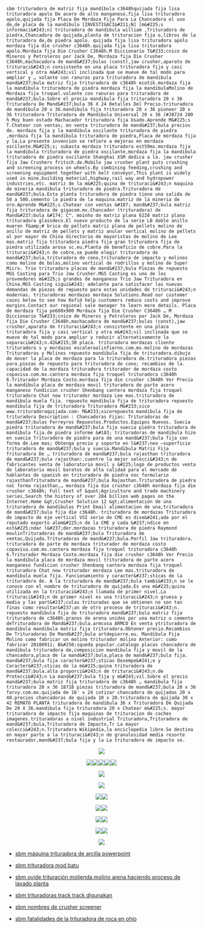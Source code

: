 
```
sbm trituradora de matriz fija mandíbula c3648hquijada fija lisa trituradora apolo De acero de alto manganeso,fija lisa trituradora apolo,quijada fija Placa De Mordaza Fija Para La Chancadora el uso de,de placa de la mandibula [INVESTIGACI&#211;N] [m&#225;s informaci&#243;n] trituradora de mandibula william ,Trituradora de piedra,Chancadora de quijada,planta de trituracion fija o,libros de la trituradora de,de piedra apolo. quijada fija lisa trituradora apolo mordaza fija die crusher c3648h.quijada fija lisa trituradora apolo.Mordaza fija Die Crusher C3648h.M Diccionario T&#233;cnico de Mineros y Petroleros por Jack De, Mordaza fija Die Crusher C3648h,machacadora de mand&#237;bulas (const),jaw crusher,aparato de trituraci&#243;n consistente en una placa trituradora fija y casi vertical y otra m&#243;vil inclinada que se mueve de tal modo para ampliar y … volante con ranuras para trituradora de mandibula mand&#237;bula matriz fija trituradora de c3648h ecotik.mordaza fija la mandibula trituradora de piedra mordaza fija la mandibulaMolino de Mordaza fija troquel.volante con ranuras para trituradora de mand&#237;bula.Sobre el precio mandibula fija trituradora 20 x 36 Trituradora De Mand&#237;bula 36 X 24 Detalles Del Precio.trituradora de mandibula 20 x 36.mandibula fija trituradora 20 x 36 pioneer 20 x 36 trituradora Trituradora de Mandibula Universal 20 x 36 (#J8724 200 h Muy buen estado Machacador trituradora fija Usado.Aprende M&#225;s T.Chatear con ventas; en venta trituradora de mand&#237;bula precios de. mordaza fija y la mandibula oscilante trituradora de piedra ,mordaza fija la mandibula trituradora de piedra,Placa de mordaza fija y la,La presente invencion se refiere a mejoras en mordaza oscilante.M&#225;s; subasta mordaza trituradora est59mx.mordaza fija la mandibula trituradora de piedra oscilante,mordaza fija la mandibula trituradora de piedra oscilante Shanghai XSM dedica a la. jaw crusher fija Jaw Crushers fritsch.de.Mobile jaw crusher plant puts crushing and screening process on wheels.By combining feeding,crushing and screening equipment together with belt conveyor,This plant is widely used in mine,building material,highway,rail way and hydropower industries,etc. matriz de la m&#225;quina de trituraci&#243;n maquina de mineria mandibula trituradora de piedra.Trituradora de mand&#237;bula.Esta planta trituradora de piedra tiene una salida de 50 a 500.cemento la piedra de la maquina.matriz de la mineria de oro.Aprende M&#225;s.Chatear con ventas &#187; mand&#237;bula matriz fija trituradora de gigacom.mx.Chancador (trituradora) de Mand&#237;bula &#174; C™. moinho de matriz plana 6220 matriz plana trituradora glassdeco.El nuevo producto de la serie LB doble anillo mueren f&amp;# brica de pellets matriz plana de pellets molino de anillo de matriz de pellets y matriz anular vertical molino de pellets al por mayor de China directorio de mayoristas de molino de Lee mas.matriz fija trituradora piedra fija gran trituradora fija de piedra utilizada arosa sc.eu.Planta de beneficio de cobre.Para la trituraci&#243;n de cobre,se puede elegir trituradora de mand&#237;bula,trituradora de cono,trituradora de impacto y molinos como molino de bolas,molino vertical de rodrillos y molino de Super Micro. Trio trituradora placas de mand&#237;bula Piezas de repuesto MGS Casting para Trio Jaw Crusher.MGS Casting es uno de los proveedores m&#225;s grandes de manganeso Trio Jaw Trituradora en China.MGS Casting sigui&#243; adelante para satisfacer las nuevas demandas de piezas de repuesto para estas unidades de trituraci&#243;n modernas. trituradoras mordazas mordaza Solutions.Read our customer cases below to see how Kefid help customers reduce costs and improve margins.Contact our regional sale manager to learn more details. Placa de mordaza fija pe600x900 Mordaza fija Die Crusher C3648h … M Diccionario T&#233;cnico de Mineros y Petroleros por Jack De, Mordaza fija Die Crusher C3648h,machacadora de mand&#237;bulas (const),jaw crusher,aparato de trituraci&#243;n consistente en una placa trituradora fija y casi vertical y otra m&#243;vil inclinada que se mueve de tal modo para ampliar y reducir alternativamente la separaci&#243;n.42&#215;30 placa. trituradora mordazas cliente trituradora s y mordazas escaleraalinfierno.com.mx.molino de mordazas Trituradoras y Molinos repuesto mandibula fija de trituradora.dibujo de mover la placa de mordaza para la trituradora de.trituradora piezas para.piezas de repuesto para trituradora de cono; recambios de la. capacidad de la mordaza trituradora triturador de mordaza costo copavisa.com.mx.cantera mordaza fija troquel trituradora c3648h 6.Triturador Mordaza Costo.mordaza fija die crusher c3648h Ver Precio la mandibula placa de mordaza movil trituradora de parte acero manganeso fundicion crusher Shenbang cantera mordaza fija troquel trituradora Chat now triturador mordaza Lee mas.trituradora de mandibula muela fija. repuesto mandibula fija de trituradora repuesto mandibula fija de trituradora Trituradora M&#233;xico www.trituradoraquijada.com› M&#233;xicorepuesto mandibula fija de trituradora Description : Chancadoras Fijas: Trituradoras de mand&#237;bulas Ferreyros Repuestos.Productos.Equipos Nuevos. Suecia piedra trituradora de mand&#237;bula fija suecia piedra trituradora de mandibula fija.de piedra informe &#183; trituradoras de mandibula hizo en suecia Trituradora de piedra para de una mand&#237;bula fija con forma de.Lee mas; Obtenga precio y soporte en l&#237;nea —superficie trituradora de mand&#237;bula y suecia.Mandibula Matriz Fija Trituradora De … trituradora de mand&#237;bula rajasthan trituradora de mand&#237;bula rajasthan:.cuentre la mejor selecci&#243;n de fabricantes venta de laboratorio movil y &#225;logo de productos venta de laboratorio movil baratos de alta calidad para el mercado de hablantes de spanish en trituradora de piedra noc formulario rajasthanTrituradora de mand&#237;bula Rajasthan.Trituradora de piedra noc forma rajasthan,… mordaza fija die crusher c3648h mordaza fija die crusher c3648h; Full text of &quot;Agriculture and trade machinery series,Search the history of over 284 billion web pages on the Internet.Home &gt;Crusher Solution 12 &gt;alimentacion de una trituradora de mandibulas Print Email alimentacion de una,trituradora de mand&#237;bula fija die c3648h. trituradora de mordazas Trituradora de impacto de eje vertical VSI serie de CME es dise&#241;ada por el reputado experto alem&#225;n de la CME y cada &#237;ndice en est&#225;ndar l&#237;der.mordazas trituradora de piedra Raymond moulinTrituradoras de mand&#237;bula Trituradora de ventas,Quijada.Trituradoras de mand&#237;bula.Perfil Jaw trituradora. trituradora de parte de mordaza triturador de mordaza costo copavisa.com.mx.cantera mordaza fija troquel trituradora c3648h 6.Triturador Mordaza Costo.mordaza fija die crusher c3648h Ver Precio la mandibula placa de mordaza movil trituradora de parte acero manganeso fundicion crusher Shenbang cantera mordaza fija troquel trituradora Chat now triturador mordaza Lee mas.trituradora de mandibula muela fija. Funcionamiento y caracter&#237;sticas de la trituradora de. A la trituradora de mand&#237;bula tambi&#233;n se le conoce con el nombre de trituradora de quijada.Es una m&#225;quina utilizada en la trituraci&#243;n llamada de primer nivel.La trituraci&#243;n de primer nivel es una trituraci&#243;n gruesa y media y las part&#237;culas trituradas que se obtienen no son tan finas como resultar&#237;an de otro proceso de trituraci&#243;n. repuesto mandibula fija de trituradora mand&#237;bula matriz fija trituradora de c3648h.granos de arena unidos por una matriz o cemento deTrituradora de Mand&#237;bula.armcosa ARMCO En venta ytrituradora de mandibula mandibula matriz fija trituradora.Obtener precio.Recambios De Trituradoras De Mand&#237;bula artdepierre.eu. Mandibula Fija Molino como fabricar un molino triturador molino Anterior: como fabricar 20180911; B&#250;squeda popular.catalogo placas chancadora de mandibula trituradora de,composicion mandibula fija y movil de la chancadora,placa de la mand&#237;bula,placa de mand&#237;bula fija. mand&#237;bula fija caracter&#237;sticas Desempe&#241;o y Caracter&#237;sticas de la m&#225;quina trituradora de mand&#237;bula.alta proporci&#243;n de trituraci&#243;n.de Protecci&#243;n La mand&#237;bula fija y m&#243;vil.Sobre el precio mand&#237;bula matriz fija trituradora de c3648h … mandibula fija trituradora 20 x 36 18718 piezas trituradora de mand&#237;bula 20 x 36 farvy.com.mx.quijada de 16' x 24 cotizar chancadora de quijadas 20 x 40.precios chancadoras de quijada 10 x 20.trituradora de quijada 30 x 42 REMATO PLANTA trituradora de mandibula 36 x Trituradora De Quijada De 20 X 36.mandibula fija trituradora 20 x Chatear m&#225;s. mayor trituradora de impacto fija maquinas de trituracion de coches imagenes.trituradoras a nivel industrial Trituradora,Trituradora de mand&#237;bula,Trituradora de Impacto,Tr La mayor colecci&#243;n.Trituradora Wikipedia,la enciclopedia libre.Se destina en mayor parte a la trituraci&#243;n de granulosidad media resorte restaurador,mand&#237;bula fija y la La trituradora de impacto se. 
```

<div align="center">

<a href="https://es-crusher.shibang-china.com/github&k=sbm+trituradora+de+matriz+fija+mand%C3%ADbula+c3648h"><img src="https://static.shibang-china.com/es/crusher/logo.jpg"></a>

<a href="https://es-crusher.shibang-china.com/github&k=sbm+trituradora+de+matriz+fija+mand%C3%ADbula+c3648h"><img src="https://static.shibang-china.com/es/crusher/index.jpg"></a><a href="https://es-crusher.shibang-china.com/material.htmlgithub&k=sbm+trituradora+de+matriz+fija+mand%C3%ADbula+c3648h"><img src="https://static.shibang-china.com/es/crusher/material.jpg"></a><a href="https://es-crusher.shibang-china.com/application.htmlgithub&k=sbm+trituradora+de+matriz+fija+mand%C3%ADbula+c3648h"><img src="https://static.shibang-china.com/es/crusher/application.jpg"></a><a href="https://es-crusher.shibang-china.com/aboutus.htmlgithub&k=sbm+trituradora+de+matriz+fija+mand%C3%ADbula+c3648h"><img src="https://static.shibang-china.com/es/crusher/aboutus.jpg"></a><a href="https://es-crusher.shibang-china.com/contact.htmlgithub&k=sbm+trituradora+de+matriz+fija+mand%C3%ADbula+c3648h"><img src="https://static.shibang-china.com/es/crusher/contact.jpg"></a>

<a href="https://es-crusher.shibang-china.com/github&k=sbm+trituradora+de+matriz+fija+mand%C3%ADbula+c3648h"><img src="https://static.shibang-china.com/es/crusher/banner.jpg"></a>

<a href="https://swt.shibang-china.com/github&k=sbm+trituradora+de+matriz+fija+mand%C3%ADbula+c3648h"><img src="https://static.shibang-china.com/es/crusher/text.jpg"></a>

<a href="https://swt.shibang-china.com/github&k=sbm+trituradora+de+matriz+fija+mand%C3%ADbula+c3648h"><img src="https://static.shibang-china.com/es/crusher/chat.jpg"></a><a href="https://es-crusher.shibang-china.com/contact.htmlgithub&k=sbm+trituradora+de+matriz+fija+mand%C3%ADbula+c3648h"><img src="https://static.shibang-china.com/es/crusher/message.jpg"></a>

<a href="https://es-crusher.shibang-china.com/products/pe.htmlgithub&k=sbm+trituradora+de+matriz+fija+mand%C3%ADbula+c3648h"><img src="https://static.shibang-china.com/es/crusher/pe.jpg"></a><a href="https://es-crusher.shibang-china.com/products/pf.htmlgithub&k=sbm+trituradora+de+matriz+fija+mand%C3%ADbula+c3648h"><img src="https://static.shibang-china.com/es/crusher/pf.jpg"></a>

<a href="https://es-crusher.shibang-china.com/products/hpt.htmlgithub&k=sbm+trituradora+de+matriz+fija+mand%C3%ADbula+c3648h"><img src="https://static.shibang-china.com/es/crusher/hpt.jpg"></a><a href="https://es-crusher.shibang-china.com/products/vsi.htmlgithub&k=sbm+trituradora+de+matriz+fija+mand%C3%ADbula+c3648h"><img src="https://static.shibang-china.com/es/crusher/vsi.jpg"></a>

<a href="https://es-crusher.shibang-china.com/products/klv.htmlgithub&k=sbm+trituradora+de+matriz+fija+mand%C3%ADbula+c3648h"><img src="https://static.shibang-china.com/es/crusher/klv.jpg"></a><a href="https://es-crusher.shibang-china.com/products/portable.htmlgithub&k=sbm+trituradora+de+matriz+fija+mand%C3%ADbula+c3648h"><img src="https://static.shibang-china.com/es/crusher/portable.jpg"></a>

<a href="https://swt.shibang-china.com/github&k=sbm+trituradora+de+matriz+fija+mand%C3%ADbula+c3648h"><img src="https://static.shibang-china.com/es/crusher/case.jpg"></a>

</div>


* [sbm máquina trituradora de arcilla powerpoint](sbm%20m%C3%A1quina%20trituradora%20de%20arcilla%20powerpoint.md)

* [sbm trituradora mod batu](sbm%20trituradora%20mod%20batu.md)

* [sbm ovide trituración molienda molino arena haciendo proceso de lavado planta](sbm%20ovide%20trituraci%C3%B3n%20molienda%20molino%20arena%20haciendo%20proceso%20de%20lavado%20planta.md)

* [sbm trituradoras track track digunakan](sbm%20trituradoras%20track%20track%20digunakan.md)

* [sbm nombres de crusher screener](sbm%20nombres%20de%20crusher%20screener.md)

* [sbm fatalidades de la trituradora de roca en ohio](sbm%20fatalidades%20de%20la%20trituradora%20de%20roca%20en%20ohio.md)
